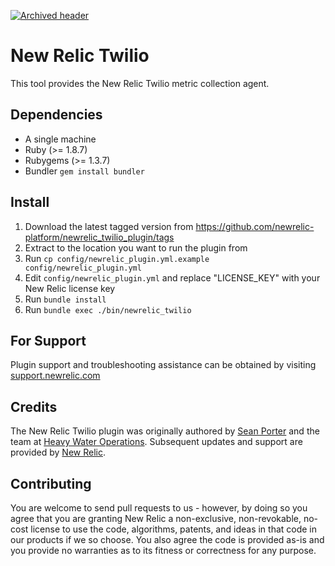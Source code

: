 [![Archived header](https://github.com/newrelic/open-source-office/raw/master/examples/categories/images/Archived.png)](https://github.com/newrelic/open-source-office/blob/master/examples/categories/index.md#archived)

# New Relic Twilio

This tool provides the New Relic Twilio metric collection agent.

## Dependencies
- A single machine
- Ruby (>= 1.8.7)
- Rubygems (>= 1.3.7)
- Bundler `gem install bundler`

## Install
1. Download the latest tagged version from https://github.com/newrelic-platform/newrelic_twilio_plugin/tags
2. Extract to the location you want to run the plugin from
3. Run `cp config/newrelic_plugin.yml.example config/newrelic_plugin.yml`
4. Edit `config/newrelic_plugin.yml` and replace "LICENSE_KEY" with your New Relic license key
5. Run `bundle install`
6. Run `bundle exec ./bin/newrelic_twilio`

## For Support
Plugin support and troubleshooting assistance can be obtained by visiting [support.newrelic.com](https://support.newrelic.com)

## Credits
The New Relic Twilio plugin was originally authored by [Sean Porter](https://github.com/portertech) and the team at [Heavy Water Operations](http://hw-ops.com/). Subsequent updates and support are provided by [New Relic](http://newrelic.com/platform).

## Contributing

You are welcome to send pull requests to us - however, by doing so you agree that you are granting New Relic a non-exclusive, non-revokable, no-cost license to use the code, algorithms, patents, and ideas in that code in our products if we so choose. You also agree the code is provided as-is and you provide no warranties as to its fitness or correctness for any purpose.

